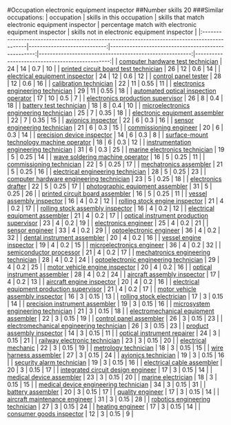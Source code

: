 #Occupation electronic equipment inspector
##Number skills 20
###Similar occupations:
| occupation                                                                                  |   skills in this occupation |   skills that match electronic equipment inspector |   percentage match with electronic equipment inspector |   skills not in electronic equipment inspector |
|:--------------------------------------------------------------------------------------------|----------------------------:|---------------------------------------------------:|-------------------------------------------------------:|-----------------------------------------------:|
| [computer hardware test technician](computer_hardware_test_technician.md)                   |                          24 |                                                 14 |                                                   0.7  |                                             10 |
| [printed circuit board test technician](printed_circuit_board_test_technician.md)           |                          26 |                                                 12 |                                                   0.6  |                                             14 |
| [electrical equipment inspector](electrical_equipment_inspector.md)                         |                          24 |                                                 12 |                                                   0.6  |                                             12 |
| [control panel tester](control_panel_tester.md)                                             |                          28 |                                                 12 |                                                   0.6  |                                             16 |
| [calibration technician](calibration_technician.md)                                         |                          22 |                                                 11 |                                                   0.55 |                                             11 |
| [electronics engineering technician](electronics_engineering_technician.md)                 |                          29 |                                                 11 |                                                   0.55 |                                             18 |
| [automated optical inspection operator](automated_optical_inspection_operator.md)           |                          17 |                                                 10 |                                                   0.5  |                                              7 |
| [electronics production supervisor](electronics_production_supervisor.md)                   |                          26 |                                                  8 |                                                   0.4  |                                             18 |
| [battery test technician](battery_test_technician.md)                                       |                          18 |                                                  8 |                                                   0.4  |                                             10 |
| [microelectronics engineering technician](microelectronics_engineering_technician.md)       |                          25 |                                                  7 |                                                   0.35 |                                             18 |
| [electronic equipment assembler](electronic_equipment_assembler.md)                         |                          22 |                                                  7 |                                                   0.35 |                                             15 |
| [avionics inspector](avionics_inspector.md)                                                 |                          22 |                                                  6 |                                                   0.3  |                                             16 |
| [sensor engineering technician](sensor_engineering_technician.md)                           |                          21 |                                                  6 |                                                   0.3  |                                             15 |
| [commissioning engineer](commissioning_engineer.md)                                         |                          20 |                                                  6 |                                                   0.3  |                                             14 |
| [precision device inspector](precision_device_inspector.md)                                 |                          14 |                                                  6 |                                                   0.3  |                                              8 |
| [surface-mount technology machine operator](surface-mount_technology_machine_operator.md)   |                          18 |                                                  6 |                                                   0.3  |                                             12 |
| [instrumentation engineering technician](instrumentation_engineering_technician.md)         |                          31 |                                                  6 |                                                   0.3  |                                             25 |
| [marine electronics technician](marine_electronics_technician.md)                           |                          19 |                                                  5 |                                                   0.25 |                                             14 |
| [wave soldering machine operator](wave_soldering_machine_operator.md)                       |                          16 |                                                  5 |                                                   0.25 |                                             11 |
| [commissioning technician](commissioning_technician.md)                                     |                          22 |                                                  5 |                                                   0.25 |                                             17 |
| [mechatronics assembler](mechatronics_assembler.md)                                         |                          21 |                                                  5 |                                                   0.25 |                                             16 |
| [electrical engineering technician](electrical_engineering_technician.md)                   |                          28 |                                                  5 |                                                   0.25 |                                             23 |
| [computer hardware engineering technician](computer_hardware_engineering_technician.md)     |                          23 |                                                  5 |                                                   0.25 |                                             18 |
| [electronics drafter](electronics_drafter.md)                                               |                          22 |                                                  5 |                                                   0.25 |                                             17 |
| [photographic equipment assembler](photographic_equipment_assembler.md)                     |                          31 |                                                  5 |                                                   0.25 |                                             26 |
| [printed circuit board assembler](printed_circuit_board_assembler.md)                       |                          16 |                                                  5 |                                                   0.25 |                                             11 |
| [vessel assembly inspector](vessel_assembly_inspector.md)                                   |                          16 |                                                  4 |                                                   0.2  |                                             12 |
| [rolling stock engine inspector](rolling_stock_engine_inspector.md)                         |                          21 |                                                  4 |                                                   0.2  |                                             17 |
| [rolling stock assembly inspector](rolling_stock_assembly_inspector.md)                     |                          16 |                                                  4 |                                                   0.2  |                                             12 |
| [electrical equipment assembler](electrical_equipment_assembler.md)                         |                          21 |                                                  4 |                                                   0.2  |                                             17 |
| [optical instrument production supervisor](optical_instrument_production_supervisor.md)     |                          23 |                                                  4 |                                                   0.2  |                                             19 |
| [electronics engineer](electronics_engineer.md)                                             |                          25 |                                                  4 |                                                   0.2  |                                             21 |
| [sensor engineer](sensor_engineer.md)                                                       |                          33 |                                                  4 |                                                   0.2  |                                             29 |
| [optoelectronic engineer](optoelectronic_engineer.md)                                       |                          36 |                                                  4 |                                                   0.2  |                                             32 |
| [dental instrument assembler](dental_instrument_assembler.md)                               |                          20 |                                                  4 |                                                   0.2  |                                             16 |
| [vessel engine inspector](vessel_engine_inspector.md)                                       |                          19 |                                                  4 |                                                   0.2  |                                             15 |
| [microelectronics engineer](microelectronics_engineer.md)                                   |                          36 |                                                  4 |                                                   0.2  |                                             32 |
| [semiconductor processor](semiconductor_processor.md)                                       |                          21 |                                                  4 |                                                   0.2  |                                             17 |
| [mechatronics engineering technician](mechatronics_engineering_technician.md)               |                          28 |                                                  4 |                                                   0.2  |                                             24 |
| [optoelectronic engineering technician](optoelectronic_engineering_technician.md)           |                          29 |                                                  4 |                                                   0.2  |                                             25 |
| [motor vehicle engine inspector](motor_vehicle_engine_inspector.md)                         |                          20 |                                                  4 |                                                   0.2  |                                             16 |
| [optical instrument assembler](optical_instrument_assembler.md)                             |                          28 |                                                  4 |                                                   0.2  |                                             24 |
| [aircraft assembly inspector](aircraft_assembly_inspector.md)                               |                          17 |                                                  4 |                                                   0.2  |                                             13 |
| [aircraft engine inspector](aircraft_engine_inspector.md)                                   |                          20 |                                                  4 |                                                   0.2  |                                             16 |
| [electrical equipment production supervisor](electrical_equipment_production_supervisor.md) |                          21 |                                                  4 |                                                   0.2  |                                             17 |
| [motor vehicle assembly inspector](motor_vehicle_assembly_inspector.md)                     |                          16 |                                                  3 |                                                   0.15 |                                             13 |
| [rolling stock electrician](rolling_stock_electrician.md)                                   |                          17 |                                                  3 |                                                   0.15 |                                             14 |
| [precision instrument assembler](precision_instrument_assembler.md)                         |                          19 |                                                  3 |                                                   0.15 |                                             16 |
| [microsystem engineering technician](microsystem_engineering_technician.md)                 |                          21 |                                                  3 |                                                   0.15 |                                             18 |
| [electromechanical equipment assembler](electromechanical_equipment_assembler.md)           |                          22 |                                                  3 |                                                   0.15 |                                             19 |
| [control panel assembler](control_panel_assembler.md)                                       |                          26 |                                                  3 |                                                   0.15 |                                             23 |
| [electromechanical engineering technician](electromechanical_engineering_technician.md)     |                          26 |                                                  3 |                                                   0.15 |                                             23 |
| [product assembly inspector](product_assembly_inspector.md)                                 |                          14 |                                                  3 |                                                   0.15 |                                             11 |
| [optical instrument repairer](optical_instrument_repairer.md)                               |                          24 |                                                  3 |                                                   0.15 |                                             21 |
| [railway electronic technician](railway_electronic_technician.md)                           |                          23 |                                                  3 |                                                   0.15 |                                             20 |
| [electrical mechanic](electrical_mechanic.md)                                               |                          22 |                                                  3 |                                                   0.15 |                                             19 |
| [metrology technician](metrology_technician.md)                                             |                          18 |                                                  3 |                                                   0.15 |                                             15 |
| [wire harness assembler](wire_harness_assembler.md)                                         |                          27 |                                                  3 |                                                   0.15 |                                             24 |
| [avionics technician](avionics_technician.md)                                               |                          19 |                                                  3 |                                                   0.15 |                                             16 |
| [security alarm technician](security_alarm_technician.md)                                   |                          19 |                                                  3 |                                                   0.15 |                                             16 |
| [electrical cable assembler](electrical_cable_assembler.md)                                 |                          20 |                                                  3 |                                                   0.15 |                                             17 |
| [integrated circuit design engineer](integrated_circuit_design_engineer.md)                 |                          17 |                                                  3 |                                                   0.15 |                                             14 |
| [medical device assembler](medical_device_assembler.md)                                     |                          23 |                                                  3 |                                                   0.15 |                                             20 |
| [marine electrician](marine_electrician.md)                                                 |                          18 |                                                  3 |                                                   0.15 |                                             15 |
| [medical device engineering technician](medical_device_engineering_technician.md)           |                          34 |                                                  3 |                                                   0.15 |                                             31 |
| [battery assembler](battery_assembler.md)                                                   |                          20 |                                                  3 |                                                   0.15 |                                             17 |
| [quality engineer](quality_engineer.md)                                                     |                          17 |                                                  3 |                                                   0.15 |                                             14 |
| [aircraft maintenance engineer](aircraft_maintenance_engineer.md)                           |                          31 |                                                  3 |                                                   0.15 |                                             28 |
| [robotics engineering technician](robotics_engineering_technician.md)                       |                          27 |                                                  3 |                                                   0.15 |                                             24 |
| [heating engineer](heating_engineer.md)                                                     |                          17 |                                                  3 |                                                   0.15 |                                             14 |
| [consumer goods inspector](consumer_goods_inspector.md)                                     |                          12 |                                                  3 |                                                   0.15 |                                              9 |
